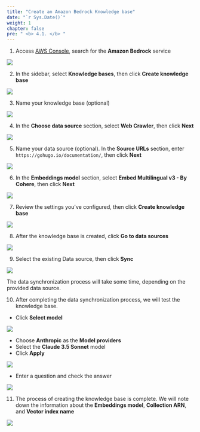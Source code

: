 ```yaml
---
title: "Create an Amazon Bedrock Knowledge base"
date: "`r Sys.Date()`"
weight: 1
chapter: false
pre: " <b> 4.1. </b> "
---
```


1. Access [AWS Console](https://console.aws.amazon.com/console), search for the **Amazon Bedrock** service

![](/images/4.advanced/0014-createknowledgebase.png)

2. In the sidebar, select **Knowledge bases**, then click **Create knowledge base**

![](/images/4.advanced/0001-createknowledgebase.png)

3. Name your knowledge base (optional)

![](/images/4.advanced/0002-createknowledgebase.png)

4. In the **Choose data source** section, select **Web Crawler**, then click **Next**

![](/images/4.advanced/0003-createknowledgebase.png)

5. Name your data source (optional). In the **Source URLs** section, enter `https://gohugo.io/documentation/`, then click **Next**

![](/images/4.advanced/0004-createknowledgebase.png)

6. In the **Embeddings model** section, select **Embed Multilingual v3 - By Cohere**, then click **Next**

![](/images/4.advanced/0005-createknowledgebase.png)

7. Review the settings you've configured, then click **Create knowledge base**

![](/images/4.advanced/0006-createknowledgebase.png)

8. After the knowledge base is created, click **Go to data sources**

![](/images/4.advanced/0007-createknowledgebase.png)

9. Select the existing Data source, then click **Sync**

![](/images/4.advanced/0008-createknowledgebase.png)

The data synchronization process will take some time, depending on the provided data source.

10. After completing the data synchronization process, we will test the knowledge base.

- Click **Select model**

![](/images/4.advanced/0009-createknowledgebase.png)

- Choose **Anthropic** as the **Model providers**
- Select the **Claude 3.5 Sonnet** model
- Click **Apply**

![](/images/4.advanced/0010-createknowledgebase.png)

- Enter a question and check the answer

![](/images/4.advanced/0011-createknowledgebase.png)

11. The process of creating the knowledge base is complete. We will note down the information about the **Embeddings model**, **Collection ARN**, and **Vector index name**

![](/images/4.advanced/0012-createknowledgebase.png)
